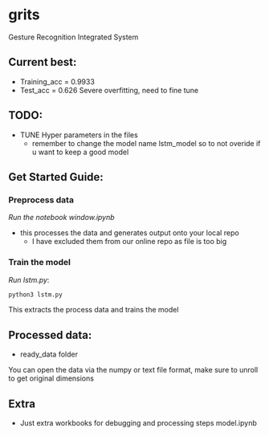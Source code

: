 # grits
Gesture Recognition Integrated System

## Current best:
- Training_acc = 0.9933
- Test_acc = 0.626
Severe overfitting, need to fine tune

## TODO:
- TUNE Hyper parameters in the files
    - remember to change the model name lstm_model so to not overide if u want to keep a good model
## Get Started Guide:

### Preprocess data
*Run the notebook window.ipynb*
- this processes the data and generates output onto your local repo
    - I have excluded them from our online repo as file is too big

### Train the model
*Run lstm.py*:
```python
python3 lstm.py
```
This extracts the process data and trains the model


## Processed data:
- ready_data folder 

You can open the data via the numpy or text file format, make sure to unroll to get original dimensions

## Extra
- Just extra workbooks for debugging and processing steps
model.ipynb
